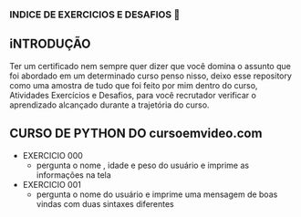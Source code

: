 ### INDICE DE EXERCICIOS E DESAFIOS :book:

## iNTRODUÇÃO 
  Ter um certificado nem sempre quer dizer que você domina o assunto que foi abordado em um determinado curso
penso nisso, deixo esse repository como uma amostra de tudo que foi feito por mim dentro do curso, Atividades
Exercícios e Desafios, para você recrutador verificar o aprendizado alcançado durante a trajetória do curso.

## CURSO DE PYTHON DO cursoemvideo.com

- EXERCICIO 000
  - pergunta o nome , idade e peso do usuário e imprime as informações na tela
- EXERCICIO 001
  - pergunta o nome do usuário e imprime uma mensagem de boas vindas com duas sintaxes diferentes

